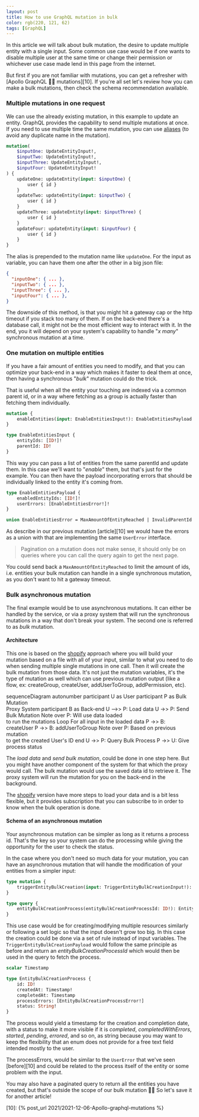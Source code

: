 ```yaml
---
layout: post 
title: How to use GraphQL mutation in bulk 
color: rgb(220, 121, 62)
tags: [GraphQL]
---
```


In this article we will talk about bulk mutation, the desire to update multiple entity with a single input. Some common
use case would be if one wants to disable multiple user at the same time or change their permission or whichever use
case made lend in this page from the internet.

But first if you are not familiar with mutations, you can get a refresher with [Apollo GraphQL 👩‍🚀 mutations][10].
If you're all set let's review how you can make a bulk mutations, then check the schema recommendation available.

### Multiple mutations in one request

We can use the already existing mutation, in this example to update an entity.
GraphQL provides the capability to send multiple mutations at once. If you need to use multiple time the same
mutation, you can use [aliases][1] (to avoid any duplicate name in the mutation).

```graphql
mutation(
    $inputOne: UpdateEntityInput!,
    $inputTwo: UpdateEntityInput!,
    $inputThree: UpdateEntityInput!,
    $inputFour: UpdateEntityInput!
) {
    updateOne: updateEntity(input: $inputOne) {
        user { id }
    }
    updateTwo: updateEntity(input: $inputTwo) {
        user { id }
    }
    updateThree: updateEntity(input: $inputThree) {
        user { id }
    }
    updateFour: updateEntity(input: $inputFour) {
        user { id }
    }
}
```

The alias is prepended to the mutation name like `updateOne`. For the input as variable, you can have them one after the other
in a big json file:

```json
{
  "inputOne": { ... },
  "inputTwo": { ... },
  "inputThree": { ... },
  "inputFour": { ... },
}
```

The downside of this method, is that you might hit a gateway cap or the http timeout if you stack too many of them.
If on the back-end there's a database call, it might not be the most efficient way to interact with it.
In the end, you it will depend on your system's capability to handle "_x many_" synchronous mutation at a time.

### One mutation on multiple entities

If you have a fair amount of entities you need to modify, and that you can optimize your back-end in a way which makes
it faster to deal them at once, then having a synchronous "_bulk_" mutation could do the trick.

That is useful when all the entity your touching are indexed via a common parent id, or in a way where fetching as a group
is actually faster than fetching them individually.

```graphql
mutation {
    enableEntities(input: EnableEntitiesInput!): EnableEntitiesPayload!
}

type EnableEntitiesInput {
    entityIds: [ID!]!
    parentId: ID!
}
```

This way you can pass a list of entities from the same parentId and update them. In this case we'll want to "_enable_"
them, but that's just for the example.
You can then have the payload incorporating errors that should be individually linked to the entity it's coming from.

```graphql
type EnableEntitiesPayload {
    enabledEntityIds: [ID!]!
    userErrors: [EnableEntitiesError!]!
}

union EnableEntitiesError = MaxAmountOfEntityReached | InvalidParentId | EnablingError
```

As describe in our previous mutation [article][10] we would have the errors as a union with that are implementing the same
`UserError` interface.

> Pagination on a mutation does not make sense, it should only be on queries where you can call the query again to get
> the next page.

You could send back a `MaxAmountOfEntityReached` to limit the amount of ids, i.e. entities your bulk mutation can handle
in a single synchronous mutation, as you don't want to hit a gateway timeout.

### Bulk asynchronous mutation

The final example would be to use asynchronous mutations. It can either be handled by the service, or via a proxy 
system that will run the synchronous mutations in a way that don't break your system.
The second one is referred to as _bulk_ mutation.

#### Architecture

This one is based on the [shopify][2] approach where you will build your mutation based on a file with all of your input,
similar to what you need to do when sending multiple single mutations in one call.
Then it will create the bulk mutation from those data. It's not just the mutation variables, it's the type of mutation as
well which can use previous mutation output (like a flow, ex: createGroup, createUser, addUserToGroup, addPermission, etc).

<div class="mermaid">
sequenceDiagram
  autonumber
  participant U as User
  participant P as Bulk Mutation <br> Proxy System
  participant B as Back-end
  U -->> P: Load data
  U ->> P: Send Bulk Mutation 
  Note over P: Will use data loaded <br> to run the mutations
  Loop For all input in the loaded data
    P ->> B: createUser
    P ->> B: addUserToGroup
    Note over P: Based on previous mutation <br> to get the created User's ID
  end
  U ->> P: Query Bulk Process
  P ->> U: Give process status
</div>

The _load data_ and _send bulk mutation_, could be done in one step here. But you might have another component of the system
for that which the proxy would call. The bulk mutation would use the saved data id to retrieve it.
The proxy system will run the mutation for you on the back-end in the background.

The [shopify][2] version have more steps to load your data and is a bit less flexible,
but it provides subscription that you can subscribe to in order to know when the bulk operation is done.

#### Schema of an asynchronous mutation

Your asynchronous mutation can be simpler as long as it returns a process id. That's the key so your system can do the
processing while giving the opportunity for the user to check the status.

In the case where you don't need so much data for your mutation, you can have an asynchronous mutation that 
will handle the modification of your entities from a simpler input:

```graphql
type mutation {
    triggerEntityBulkCreation(input: TriggerEntityBulkCreationInput!): TriggerEntityBulkCreationPayload!
}

type query {
    entityBulkCreationProcess(entityBulkCreationProcessId: ID!): EntityBulkCreationProcess
}
```

This use case would be for creating/modifying multiple resources similarly or following a set logic so that the
input doesn't grow too big. In this case the creation could be done via a set of rule instead of input variables.
The `TriggerEntityBulkCreationPayload` would follow the same principle as before and return an _entityBulkCreationProcessId_
which would then be used in the query to fetch the process.

```graphql
scalar Timestamp

type EntityBulkCreationProcess {
    id: ID!
    createdAt: Timestamp!
    completedAt: Timestamp
    processErrors: [EntityBulkCreationProcessError!]
    status: String!
}
```

The process would yield a timestamp for the creation and completion date, with a status to make it more visible if it is
_completed_, _completedWithErrors_, _started_, _pending_, _errored_, and so on, as string because you may want to 
keep the flexibility that an enum does not provide for a free text field intended mostly to the user.

The processErrors, would be similar to the `UserError` that we've seen [before][10] and could be related to the process 
itself of the entity or some problem with the input.

You may also have a paginated query to return all the entities you have created, but that's outside the scope of our bulk
mutation 🤷‍♀ So let's save it for another article!️

[1]: https://graphql.org/learn/queries/#aliases
[2]: https://shopify.dev/api/usage/bulk-operations/imports
[10]: {% post_url 2021/2021-12-06-Apollo-graphql-mutations %}
